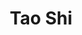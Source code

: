 ---
layout: page
title: Tao Shi
description: 
img: #assets/img/bio-photo.jpg
redirect:
year: 2019
category: Master's Students
---